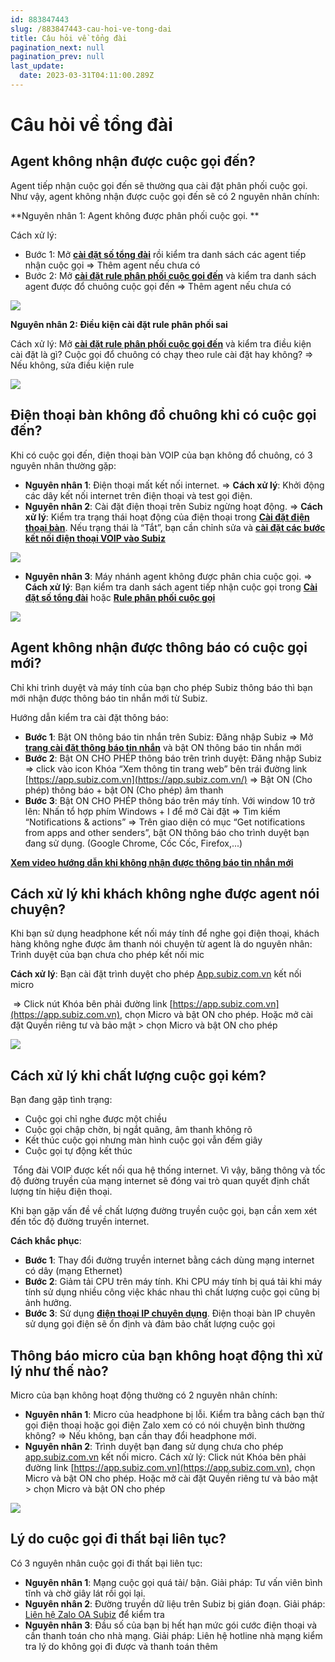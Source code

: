 ```yaml
---
id: 883847443
slug: /883847443-cau-hoi-ve-tong-dai
title: Câu hỏi về tổng đài
pagination_next: null
pagination_prev: null
last_update:
  date: 2023-03-31T04:11:00.289Z
---
```


# Câu hỏi về tổng đài

## Agent không nhận được cuộc gọi đến?




Agent tiếp nhận cuộc gọi đến sẽ thường qua cài đặt phân phối cuộc gọi. Như vậy, agent không nhận được cuộc gọi đến sẽ có 2 nguyên nhân chính:



**Nguyên nhân 1: Agent không được phân phối cuộc gọi. **

Cách xử lý: 



- Bước 1: Mở **[cài đặt số tổng đài](https://app.subiz.com.vn/settings/call-center)** rồi kiểm tra danh sách các agent tiếp nhận cuộc gọi => Thêm agent nếu chưa có
- Bước 2: Mở **[cài đặt rule phân phối cuộc goi đến](https://app.subiz.com.vn/settings/rule-setting)** và kiểm tra danh sách agent được đổ chuông cuộc gọi đến => Thêm agent nếu chưa có


![](https://vcdn.subiz-cdn.com/file/firsfrxoowiuetunwkzy_acpxkgumifuoofoosble)




**Nguyên nhân 2: Điều kiện cài đặt rule phân phối sai**

Cách xử lý: Mở **[cài đặt rule phân phối cuộc gọi đến](https://app.subiz.com.vn/settings/rule-setting)** và kiểm tra điều kiện cài đặt là gì? Cuộc gọi đổ chuông có chạy theo rule cài đặt hay không? => Nếu không, sửa điều kiện rule


![](https://vcdn.subiz-cdn.com/file/firsfrxorhxbqprtekle_acpxkgumifuoofoosble)

## Điện thoại bàn không đổ chuông khi có cuộc gọi đến?


Khi có cuộc gọi đến, điện thoại bàn VOIP của bạn không đổ chuông, có 3 nguyên nhân thường gặp:

- **Nguyên nhân 1**: Điện thoại mất kết nối internet. => **Cách xử lý**: Khởi động các dây kết nối internet trên điện thoại và test gọi điện.
- **Nguyên nhân 2**: Cài đặt điện thoại trên Subiz ngừng hoạt động. => **Cách xử lý**: Kiểm tra trạng thái hoạt động của điện thoại trong **[Cài đặt điện thoại bàn](https://app.subiz.com.vn/settings/call-center)**. Nếu trạng thái là “Tắt”, bạn cần chỉnh sửa và **[cài đặt các bước kết nối điện thoại VOIP vào Subiz](https://subiz.com.vn/docs/456469809-ket-noi-tong-dai#b%C6%B0%E1%BB%9Bc-3-k%E1%BA%BFt-n%E1%BB%91i-c%C3%A1c-%C4%91i%E1%BB%87n-tho%E1%BA%A1i-v%C3%A0o-subiz)**


![](https://vcdn.subiz-cdn.com/file/firsfrxotrgoynubvcoa_acpxkgumifuoofoosble)


- **Nguyên nhân 3**: Máy nhánh agent không được phân chia cuộc gọi. => **Cách xử lý**: Bạn kiểm tra danh sách agent tiếp nhận cuộc gọi trong **[Cài đặt số tổng đài](https://app.subiz.com.vn/settings/call-center)** hoặc **[Rule phân phối cuộc gọi](https://app.subiz.com.vn/settings/rule-setting)**


![](https://vcdn.subiz-cdn.com/file/firsfrxowrkcgxnfbztx_acpxkgumifuoofoosble)

## Agent không nhận được thông báo có cuộc gọi mới?




Chỉ khi trình duyệt và máy tính của bạn cho phép Subiz thông báo thì bạn mới nhận được thông báo tin nhắn mới từ Subiz.

Hướng dẫn kiểm tra cài đặt thông báo:

- **Bước 1**: Bật ON thông báo tin nhắn trên Subiz: Đăng nhập Subiz => Mở **[trang cài đặt thông báo tin nhắn](https://app.subiz.com.vn/profile/setting-notification)** và bật ON thông báo tin nhắn mới
- **Bước 2**: Bật ON CHO PHÉP thông báo trên trình duyệt: Đăng nhập Subiz => click vào icon Khóa “Xem thông tin trang web” bên trái đường link [https://app.subiz.com.vn](https://app.subiz.com.vn/) => Bật ON (Cho phép) thông báo + bật ON (Cho phép) âm thanh
- **Bước 3**: Bật ON CHO PHÉP thông báo trên máy tính. Với window 10 trở lên: Nhấn tổ hợp phím Windows + I để mở Cài đặt => Tìm kiếm “Notifications & actions” => Trên giao diện có mục “Get notifications from apps and other senders”, bật ON thông báo cho trình duyệt bạn đang sử dụng. (Google Chrome, Cốc Cốc, Firefox,...)

**[Xem video hướng dẫn khi không nhận được thông báo tin nhắn mới](https://www.youtube.com/watch?v=usDLQp7IqHE)**
## Cách xử lý khi khách không nghe được agent nói chuyện?


Khi bạn sử dụng headphone kết nối máy tính để nghe gọi điện thoại, khách hàng không nghe được âm thanh nói chuyện từ agent là do nguyên nhân: Trình duyệt của bạn chưa cho phép kết nối mic



**Cách xử lý**: Bạn cài đặt trình duyệt cho phép [App.subiz.com.vn](https://app.subiz.com.vn/) kết nối micro

 => Click nút Khóa bên phải đường link [https://app.subiz.com.vn](https://app.subiz.com.vn), chọn Micro và bật ON cho phép. Hoặc mở cài đặt Quyền riêng tư và bảo mật > chọn Micro và bật ON cho phép






![](https://vcdn.subiz-cdn.com/file/firsfrxozskztmwgqynf_acpxkgumifuoofoosble)

## Cách xử lý khi chất lượng cuộc gọi kém?


Bạn đang gặp tình trạng:

- Cuộc gọi chỉ nghe được một chiều
- Cuộc gọi chập chờn, bị ngắt quãng, âm thanh không rõ
- Kết thúc cuộc gọi nhưng màn hình cuộc gọi vẫn đếm giây
- Cuộc gọi tự động kết thúc

 Tổng đài VOIP được kết nối qua hệ thống internet. Vì vậy, băng thông và tốc độ đường truyền của mạng internet sẽ đóng vai trò quan quyết định chất lượng tín hiệu điện thoại.

Khi bạn gặp vấn đề về chất lượng đường truyền cuộc gọi, bạn cần xem xét đến tốc độ đường truyền internet.

**Cách khắc phục**:

- **Bước 1**: Thay đổi đường truyền internet bằng cách dùng mạng internet có dây (mạng Ethernet)
- **Bước 2**: Giảm tải CPU trên máy tính. Khi CPU máy tính bị quá tải khi máy tính sử dụng nhiều công việc khác nhau thì chất lượng cuộc gọi cũng bị ảnh hưởng.
- **Bước 3**: Sử dụng **[điện thoại IP chuyên dụng](https://subiz.com.vn/blog/dien-thoai-voip.html)**. Điện thoại bàn IP chuyên sử dụng gọi điện sẽ ổn định và đảm bảo chất lượng cuộc gọi
## Thông báo micro của bạn không hoạt động thì xử lý như thế nào?


Micro của bạn không hoạt động thường có 2 nguyên nhân chính: 

- **Nguyên nhân 1**: Micro của headphone bị lỗi. Kiểm tra bằng cách bạn thử gọi điện thoại hoặc gọi điện Zalo xem có có nói chuyện bình thường không? => Nếu không, bạn cần thay đổi headphone mới.
- **Nguyên nhân 2**: Trình duyệt bạn đang sử dụng chưa cho phép [app.subiz.com.vn](https://app.subiz.com.vn/) kết nối micro. Cách xử lý: Click nút Khóa bên phải đường link [https://app.subiz.com.vn](https://app.subiz.com.vn), chọn Micro và bật ON cho phép. Hoặc mở cài đặt Quyền riêng tư và bảo mật > chọn Micro và bật ON cho phép






![](https://vcdn.subiz-cdn.com/file/firsfrxozskztmwgqynf_acpxkgumifuoofoosble)





## Lý do cuộc gọi đi thất bại liên tục?


Có 3 nguyên nhân cuộc gọi đi thất bại liên tục:

- **Nguyên nhân 1**: Mạng cuộc gọi quá tải/ bận. Giải pháp: Tư vấn viên bình tĩnh và chờ giây lát rồi gọi lại.
- **Nguyên nhân 2**: Đường truyền dữ liệu trên Subiz bị gián đoạn. Giải pháp: [Liên hệ Zalo OA Subiz](https://zalo.me/935022139843821727) để kiểm tra
- **Nguyên nhân 3**: Đầu số của bạn bị hết hạn mức gói cước điện thoại và cần thanh toán cho nhà mạng. Giải pháp: Liên hệ hotline nhà mạng kiểm tra lý do không gọi đi được và thanh toán thêm